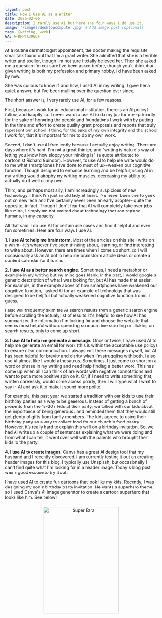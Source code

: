 ```yaml
---
layout: post
title: How I Use AI as a Writer
date: 2025-02-06
description: I rarely use AI but here are four ways I do use it.
image: '/images/desktopcomputer.jpg' # Add image post (optional)
tags: [writing, work]
GA: G-DHPTC39GDF
---
```


At a routine dermatologist appointment, the doctor making the requisite small talk found out that I'm a grant writer. She admitted that she is a terrible writer and speller, though I'm not sure I totally believed her. Then she asked me a question I'm not sure I've been asked before, though you'd think that given writing is both my profession and primary hobby, I'd have been asked by now. 

She was curious to know if, and how, I used AI in my writing. I gave her a quick answer, but I've been mulling over the question ever since. 

The short answer is, I very rarely use AI, for a few reasons. 

First, because I work for an educational institution, there is an AI policy I follow, and happily so. I never want to use AI to do my job for me--primarily for the sake of honoring the people and foundations I work with by putting in the time and effort to create quality grant proposals and reports that truly represent our school. I think, for the sake of my own integrity and the school I work for, that it's important for me to do my own work. 

Second, I don't use AI frequently because I actually enjoy writing. There are days where it's hard. I'm not a great thinker, and "writing is nature's way of letting you know how sloppy your thinking is" (a quote attributed to cartoonist Richard Guindon). However, to use AI to help me write would do to me what smartphones have done to most of us--weaken our cognitive function. Though designed to enhance learning and be helpful, using AI in my writing would atrophy my writing muscles, decreasing my ability to actually do it well on my own.

Third, and perhaps most silly, I am increasingly suspicious of new technology. I think I'm just an old lady at heart. I've never been one to geek out on new tech and I've certainly never been an early adopter--quite the opposite, in fact. Though I don't fear that AI will completely take over jobs like mine, I simply am not excited about technology that can replace humans, in any capacity.

All that said, I do use AI for certain use cases and find it helpful and even fun sometimes. Here are four ways I use AI.

**1. I use AI to help me brainstorm.** Most of the articles on this site I write on a whim--it's whatever I've been thinking about, learning, or find interesting to write about. However, there are times when I come up short, so I will occasionally ask an AI bot to help me brainstorm article ideas or create a content calendar for this site. 

**2. I use AI as a better search engine.** Sometimes, I need a metaphor or example in my writing but my mind goes blank. In the past, I would google a generic description of what I was looking for, but AI has made that easier. For example, in the example above of how smartphones have weakened our cognitive function, I asked AI for an example of technology that was designed to be helpful but actually weakened cognitive function. Ironic, I guess. 

I also will frequently skim the AI search results from a generic search engine before scrolling the actualy list of results. It's helpful to see how AI has summarized the information I'm looking for and choose the website that seems most helpful without spending so much time scrolling or clicking on search results, only to come up short.

**3. I use AI to help me generate a message.** Once or twice, I have used AI to help me generate an email for work (this is within the acceptable use policy) to ensure clear communication. I always edit these messages myself, but AI has been helpful for brevity and clarity when I'm struggling with both. I also use AI almost like I would a thesaurus. Sometimes, I just come up short on a word or phrase in my writing and need help finding a better word. This has come up when all I can think of are words with negative connotations and want to put a more positive spin on it. Or, if I need to write something that, written carelessly, would come across poorly, then I will type what I want to say in AI and ask it to make it sound more polite. 

For example, this past year, we started a tradition with our kids to use their birthday parties as a way to be generous. Instead of getting a bunch of presents from the 15-20+ kids at their party, we talked with our kids about the importance of being generous...and reminded them that they would still get plenty of gifts from family members. The kids agreed to using their birthday party as a way to collect food for our church's food pantry. However, it's really hard to explain this well on a birthday invitation. So, we had AI write up a couple of sentences explaining what we were doing and from what I can tell, it went over well with the parents who brought their kids to the party.

**4. I use AI to create images.** Canva has a great AI design tool that my husband and I recently discovered. I am currently testing it out on creating header images for this blog. I typically use Unsplash, but occasionally I can't find quite what I'm looking for in a header image. Today's blog post was a good excuse to try it out. 

I have used AI to create fun cartoons that look like my kids. Recently, I was designing my son's birthday party invitation. He wants a superhero theme, so I used Canva's AI image generator to create a cartoon superhero that looks like him. See below!

<p align="center">
<img src="meredithcook.github.io/images/superezra.png" alt="Super Ezra" style="width:250px;height:350px;padding:10px" align="center"></p>
